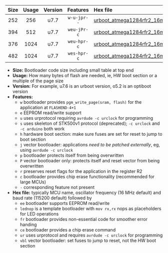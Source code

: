 |Size|Usage|Version|Features|Hex file|
|:-:|:-:|:-:|:-:|:--|
|252|256|u7.7|`w-u-jpr--`|[urboot_atmega1284rfr2_16mhz_115200bps_lednop_ur_vbl.hex](https://raw.githubusercontent.com/stefanrueger/urboot.hex/main/mcus/atmega1284rfr2/fcpu_16mhz/115200_bps/urboot_atmega1284rfr2_16mhz_115200bps_lednop_ur_vbl.hex)|
|394|512|u7.7|`weu-jPr-c`|[urboot_atmega1284rfr2_16mhz_115200bps_ee_lednop_fr_ce_ur_vbl.hex](https://raw.githubusercontent.com/stefanrueger/urboot.hex/main/mcus/atmega1284rfr2/fcpu_16mhz/115200_bps/urboot_atmega1284rfr2_16mhz_115200bps_ee_lednop_fr_ce_ur_vbl.hex)|
|376|1024|u7.7|`weu-hpr-c`|[urboot_atmega1284rfr2_16mhz_115200bps_ee_lednop_fr_ce_ur.hex](https://raw.githubusercontent.com/stefanrueger/urboot.hex/main/mcus/atmega1284rfr2/fcpu_16mhz/115200_bps/urboot_atmega1284rfr2_16mhz_115200bps_ee_lednop_fr_ce_ur.hex)|
|482|1024|u7.7|`wes-hpr-c`|[urboot_atmega1284rfr2_16mhz_115200bps_ee_lednop_fr_ce.hex](https://raw.githubusercontent.com/stefanrueger/urboot.hex/main/mcus/atmega1284rfr2/fcpu_16mhz/115200_bps/urboot_atmega1284rfr2_16mhz_115200bps_ee_lednop_fr_ce.hex)|

- **Size:** Bootloader code size including small table at top end
- **Usage:** How many bytes of flash are needed, ie, HW boot section or a multiple of the page size
- **Version:** For example, u7.6 is an urboot version, o5.2 is an optiboot version
- **Features:**
  + `w` bootloader provides `pgm_write_page(sram, flash)` for the application at `FLASHEND-4+1`
  + `e` EEPROM read/write support
  + `u` uses urprotocol requiring `avrdude -c urclock` for programming
  + `s` uses skeleton of STK500v1 protocol (deprecated); `-c urclock` and `-c arduino` both work
  + `h` hardware boot section: make sure fuses are set for reset to jump to boot section
  + `j` vector bootloader: applications *need to be patched externally*, eg, using `avrdude -c urclock`
  + `p` bootloader protects itself from being overwritten
  + `P` vector bootloader only: protects itself and reset vector from being overwritten
  + `r` preserves reset flags for the application in the register R2
  + `c` bootloader provides chip erase functionality (recommended for large MCUs)
  + `-` corresponding feature not present
- **Hex file:** typically MCU name, oscillator frequency (16 MHz default) and baud rate (115200 default) followed by
  + `ee` bootloader supports EEPROM read/write
  + `lednop` is a template bootloader with `mov rx,rx` nops as placeholders for LED operations
  + `fr` bootloader provides non-essential code for smoother error handing
  + `ce` bootloader provides a chip erase command
  + `ur` uses urprotocol and requires `avrdude -c urclock` for programming
  + `vbl` vector bootloader: set fuses to jump to reset, not the HW boot section
